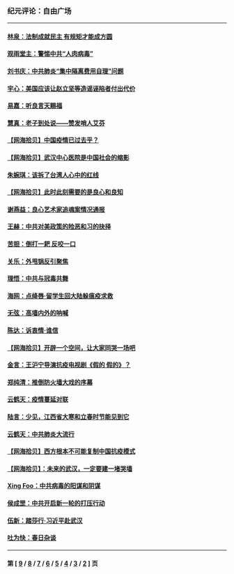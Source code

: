 ### 纪元评论：自由广场
---
#### [林泉：法制成就民主 有规矩才能成方圆](../../pages/nsc993/n11953452.md) 
#### [观雨堂主：警惕中共“人肉病毒”](../../pages/nsc993/n11951260.md) 
#### [刘书庆：中共肺炎“集中隔离费用自理”问题](../../pages/nsc993/n11950783.md) 
#### [宇心：美国应该让赵立坚等造谣诬陷者付出代价](../../pages/nsc993/n11950309.md) 
#### [易嘉：听良言天赐福](../../pages/nsc993/n11949334.md) 
#### [慧真：老子到处说——赞发哨人艾芬](../../pages/nsc993/n11949274.md) 
#### [【网海拾贝】中国疫情已过去乎？](../../pages/nsc993/n11949052.md) 
#### [【网海拾贝】武汉中心医院是中国社会的缩影](../../pages/nsc993/n11946574.md) 
#### [朱婉琪：该拆了台湾人心中的红线](../../pages/nsc993/n11946959.md) 
#### [【网海拾贝】此时此刻需要的是良心和良知](../../pages/nsc993/n11945471.md) 
#### [谢燕益：良心艺术家追魂案情况通报](../../pages/nsc993/n11945327.md) 
#### [王赫：中共对美政策的险恶和习的抉择](../../pages/nsc993/n11944942.md) 
#### [苦胆：倒打一耙 反咬一口](../../pages/nsc993/n11944542.md) 
#### [关乐：外甩锅反引聚焦](../../pages/nsc993/n11944211.md) 
#### [理悟：中共与冠毒共舞](../../pages/nsc993/n11944197.md) 
#### [海网：点绛唇‧留学生回大陆躲瘟疫求救](../../pages/nsc993/n11944043.md) 
#### [无弦：高墙内外的呐喊](../../pages/nsc993/n11943684.md) 
#### [陈达：诉衷情·谁信](../../pages/nsc993/n11942899.md) 
#### [【网海拾贝】开辟一个空间，让大家同哭一场吧](../../pages/nsc993/n11942165.md) 
#### [金言：王沪宁导演抗疫电视剧《假的 假的》？](../../pages/nsc993/n11941510.md) 
#### [郑纯清：推倒防火墙大戏的序幕](../../pages/nsc993/n11940838.md) 
#### [云鹤天：疫情蔓延对联](../../pages/nsc993/n11940579.md) 
#### [陆言：少见，江西省大寒和立春时节能见到它](../../pages/nsc993/n11939983.md) 
#### [云鹤天：中共肺炎大流行](../../pages/nsc993/n11939902.md) 
#### [【网海拾贝】西方根本不可能复制中国抗疫模式](../../pages/nsc993/n11939725.md) 
#### [【网海拾贝】：未来的武汉，一定要建一堵哭墙](../../pages/nsc993/n11938684.md) 
#### [Xing Foo：中共病毒的阳谋和阴谋](../../pages/nsc993/n11936086.md) 
#### [侯成罡：中共开启新一轮的打压行动](../../pages/nsc993/n11935730.md) 
#### [伍新：踏莎行‧习近平赴武汉](../../pages/nsc993/n11935157.md) 
#### [吐为快：春日杂谈](../../pages/nsc993/n11934776.md) 

---
#### 第 [ [9](./9.md) / [8](./8.md) / [7](./7.md) / [6](./6.md) / [5](./5.md) / [4](./4.md) / [3](./3.md) / [2](./2.md) ] 页
